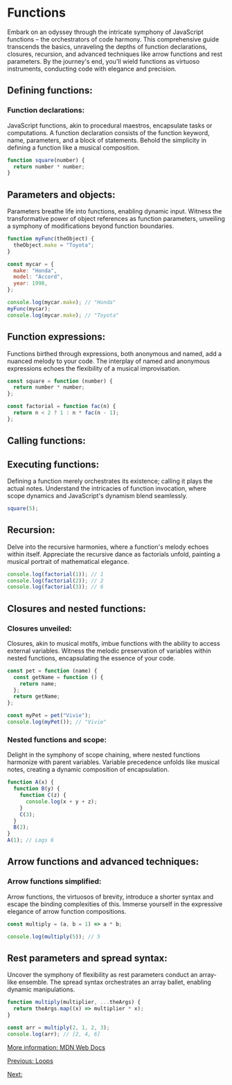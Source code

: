 # Functions

Embark on an odyssey through the intricate symphony of JavaScript functions – the orchestrators of code harmony. This comprehensive guide transcends the basics, unraveling the depths of function declarations, closures, recursion, and advanced techniques like arrow functions and rest parameters. By the journey's end, you'll wield functions as virtuoso instruments, conducting code with elegance and precision.

## Defining functions:

### Function declarations:
JavaScript functions, akin to procedural maestros, encapsulate tasks or computations. A function declaration consists of the function keyword, name, parameters, and a block of statements. Behold the simplicity in defining a function like a musical composition.

```javascript
function square(number) {
  return number * number;
}
```

## Parameters and objects:
Parameters breathe life into functions, enabling dynamic input. Witness the transformative power of object references as function parameters, unveiling a symphony of modifications beyond function boundaries.

```javascript
function myFunc(theObject) {
  theObject.make = "Toyota";
}

const mycar = {
  make: "Honda",
  model: "Accord",
  year: 1998,
};

console.log(mycar.make); // "Honda"
myFunc(mycar);
console.log(mycar.make); // "Toyota"
```

## Function expressions:
Functions birthed through expressions, both anonymous and named, add a nuanced melody to your code. The interplay of named and anonymous expressions echoes the flexibility of a musical improvisation.

```javascript
const square = function (number) {
  return number * number;
};

const factorial = function fac(n) {
  return n < 2 ? 1 : n * fac(n - 1);
};
```

## Calling functions:

## Executing functions:
Defining a function merely orchestrates its existence; calling it plays the actual notes. Understand the intricacies of function invocation, where scope dynamics and JavaScript's dynamism blend seamlessly.

```javascript
square(5);
```

## Recursion:
Delve into the recursive harmonies, where a function's melody echoes within itself. Appreciate the recursive dance as factorials unfold, painting a musical portrait of mathematical elegance.

```javascript
console.log(factorial(1)); // 1
console.log(factorial(2)); // 2
console.log(factorial(3)); // 6
```

## Closures and nested functions:

### Closures unveiled:
Closures, akin to musical motifs, imbue functions with the ability to access external variables. Witness the melodic preservation of variables within nested functions, encapsulating the essence of your code.

```javascript
const pet = function (name) {
  const getName = function () {
    return name;
  };
  return getName;
};

const myPet = pet("Vivie");
console.log(myPet()); // "Vivie"
```

### Nested functions and scope:
Delight in the symphony of scope chaining, where nested functions harmonize with parent variables. Variable precedence unfolds like musical notes, creating a dynamic composition of encapsulation.

```javascript
function A(x) {
  function B(y) {
    function C(z) {
      console.log(x + y + z);
    }
    C(3);
  }
  B(2);
}
A(1); // Logs 6
```

## Arrow functions and advanced techniques:

### Arrow functions simplified:
Arrow functions, the virtuosos of brevity, introduce a shorter syntax and escape the binding complexities of this. Immerse yourself in the expressive elegance of arrow function compositions.

```javascript
const multiply = (a, b = 1) => a * b;

console.log(multiply(5)); // 5
```

## Rest parameters and spread syntax:
Uncover the symphony of flexibility as rest parameters conduct an array-like ensemble. The spread syntax orchestrates an array ballet, enabling dynamic manipulations.

```javascript
function multiply(multiplier, ...theArgs) {
  return theArgs.map((x) => multiplier * x);
}

const arr = multiply(2, 1, 2, 3);
console.log(arr); // [2, 4, 6]
```



[More information: MDN Web Docs](https://developer.mozilla.org/en-US/docs/Web/JavaScript/Guide/Grammar_and_types#literals) 

[Previous: Loops](loops)

[Next: ]()
